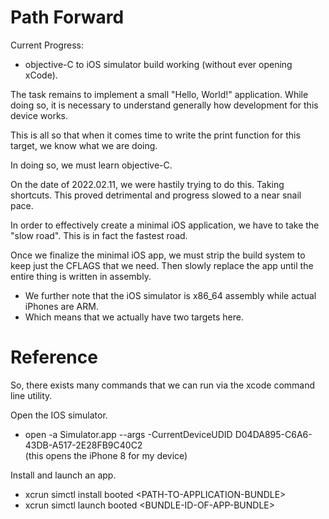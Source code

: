 # Path Forward

Current Progress:
- objective-C to iOS simulator build working (without ever opening xCode).

The task remains to implement a small "Hello, World!" application. While doing so, it is necessary to understand generally how development for this device works.

This is all so that when it comes time to write the print function for this target, we know what we are doing.

In doing so, we must learn objective-C.

On the date of 2022.02.11, we were hastily trying to do this. Taking shortcuts. This proved detrimental and progress slowed to a near snail pace.

In order to effectively create a minimal iOS application, we have to take the "slow road". This is in fact the fastest road.

Once we finalize the minimal iOS app, we must strip the build system to keep just the CFLAGS that we need. Then slowly replace the app until the entire thing is written in assembly.
- We further note that the iOS simulator is x86_64 assembly while actual iPhones are ARM.
- Which means that we actually have two targets here.

# Reference
So, there exists many commands that we can run via the xcode command line utility.

Open the IOS simulator.
- open -a Simulator.app --args -CurrentDeviceUDID D04DA895-C6A6-43DB-A517-2E28FB9C40C2 \
(this opens the iPhone 8 for my device)

Install and launch an app.
- xcrun simctl install booted \<PATH-TO-APPLICATION-BUNDLE>
- xcrun simctl launch booted \<BUNDLE-ID-OF-APP-BUNDLE>
